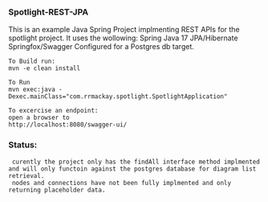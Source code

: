### Spotlight-REST-JPA

This is an example Java Spring Project implmenting REST APIs for the spotlight project. 
It uses the wollowing:
    Spring
    Java 17
    JPA/Hibernate
    Springfox/Swagger
    Configured for a Postgres db target.
    
    To Build run:
    mvn -e clean install
    
    To Run 
    mvn exec:java -Dexec.mainClass="com.rrmackay.spotlight.SpotlightApplication"
    
    To excercise an endpoint:
    open a browser to 
    http://localhost:8080/swagger-ui/


  ### Status:
     curently the project only has the findAll interface method implmented and will only functoin against the postgres database for diagram list retrieval.
     nodes and connections have not been fully implmented and only returning placeholder data.
